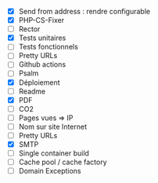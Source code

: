  * [x] Send from address : rendre configurable
 * [x] PHP-CS-Fixer 
 * [ ] Rector
 * [x] Tests unitaires
 * [ ] Tests fonctionnels
 * [ ] Pretty URLs
 * [ ] Github actions
 * [ ] Psalm
 * [x] Déploiement
 * [ ] Readme
 * [x] PDF
 * [ ] CO2
 * [ ] Pages vues => IP
 * [ ] Nom sur site Internet
 * [ ] Pretty URLs
 * [x] SMTP
 * [ ] Single container build
 * [ ] Cache pool / cache factory
 * [ ] Domain Exceptions
